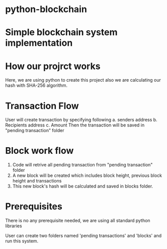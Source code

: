 # python-blockchain

# Simple blockchain system implementation
# How our projrct works
Here, we are using python to create this project also we are calculating our hash with SHA-256 algorithm.

# Transaction Flow
User will create transaction by specifying following
a. senders address
b. Recipients address
c. Amount
Then the transaction will be saved in "pending transaction" folder

# Block work flow
1) Code will retrive all pending transaction from "pending transaction" folder
2) A new block will be created which includes block height, previous block height and transactions
3) This new block's hash will be calculated and saved in blocks folder.

# Prerequisites
There is no any prerequisite needed, we are using all standard python libraries

User can create two folders named 'pending transactions' and 'blocks' and run this system.
